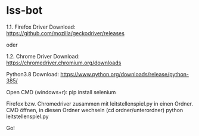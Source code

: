 # lss-bot

1.1. Firefox Driver Download:
https://github.com/mozilla/geckodriver/releases

oder

1.2. Chrome Driver Download:
https://chromedriver.chromium.org/downloads

Python3.8 Download: 
https://www.python.org/downloads/release/python-385/


Open CMD (windows+r):
pip install selenium

Firefox bzw. Chromedriver zusammen mit leitstellenspiel.py in einen Ordner.
CMD öffnen, in diesen Ordner wechseln (cd ordner/unterordner)
python leitstellenspiel.py

Go!

